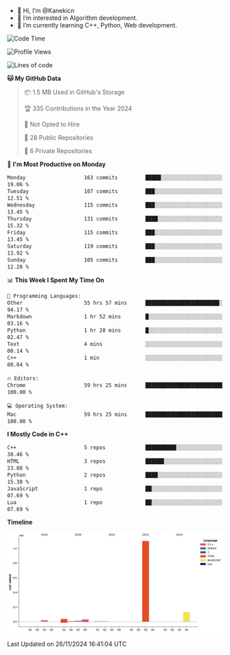 - 👋 Hi, I’m @Kanekicn
- 👀 I’m interested in Algorithm development.
- 🌱 I’m currently learning C++, Python, Web development.

<!---
cotecsz/cotecsz is a ✨ special ✨ repository because its `README.md` (this file) appears on your GitHub profile.
You can click the Preview link to take a look at your changes.
--->

<!--START_SECTION:waka-->
![Code Time](http://img.shields.io/badge/Code%20Time-2%2C078%20hrs%203%20mins-blue)

![Profile Views](http://img.shields.io/badge/Profile%20Views-0-blue)

![Lines of code](https://img.shields.io/badge/From%20Hello%20World%20I%27ve%20Written-1.3%20million%20lines%20of%20code-blue)

**🐱 My GitHub Data** 

> 📦 1.5 MB Used in GitHub's Storage 
 > 
> 🏆 335 Contributions in the Year 2024
 > 
> 🚫 Not Opted to Hire
 > 
> 📜 28 Public Repositories 
 > 
> 🔑 6 Private Repositories 
 > 
📅 **I'm Most Productive on Monday** 

```text
Monday                   163 commits         █████░░░░░░░░░░░░░░░░░░░░   19.06 % 
Tuesday                  107 commits         ███░░░░░░░░░░░░░░░░░░░░░░   12.51 % 
Wednesday                115 commits         ███░░░░░░░░░░░░░░░░░░░░░░   13.45 % 
Thursday                 131 commits         ████░░░░░░░░░░░░░░░░░░░░░   15.32 % 
Friday                   115 commits         ███░░░░░░░░░░░░░░░░░░░░░░   13.45 % 
Saturday                 119 commits         ███░░░░░░░░░░░░░░░░░░░░░░   13.92 % 
Sunday                   105 commits         ███░░░░░░░░░░░░░░░░░░░░░░   12.28 % 
```


📊 **This Week I Spent My Time On** 

```text
💬 Programming Languages: 
Other                    55 hrs 57 mins      ████████████████████████░   94.17 % 
Markdown                 1 hr 52 mins        █░░░░░░░░░░░░░░░░░░░░░░░░   03.16 % 
Python                   1 hr 28 mins        █░░░░░░░░░░░░░░░░░░░░░░░░   02.47 % 
Text                     4 mins              ░░░░░░░░░░░░░░░░░░░░░░░░░   00.14 % 
C++                      1 min               ░░░░░░░░░░░░░░░░░░░░░░░░░   00.04 % 

🔥 Editors: 
Chrome                   59 hrs 25 mins      █████████████████████████   100.00 % 

💻 Operating System: 
Mac                      59 hrs 25 mins      █████████████████████████   100.00 % 
```

**I Mostly Code in C++** 

```text
C++                      5 repos             ██████████░░░░░░░░░░░░░░░   38.46 % 
HTML                     3 repos             ██████░░░░░░░░░░░░░░░░░░░   23.08 % 
Python                   2 repos             ████░░░░░░░░░░░░░░░░░░░░░   15.38 % 
JavaScript               1 repo              ██░░░░░░░░░░░░░░░░░░░░░░░   07.69 % 
Lua                      1 repo              ██░░░░░░░░░░░░░░░░░░░░░░░   07.69 % 
```



**Timeline**

![Lines of Code chart](https://raw.githubusercontent.com/Kanekicn/Kanekicn/master/assets/bar_graph.png)


 Last Updated on 26/11/2024 16:41:04 UTC
<!--END_SECTION:waka-->
